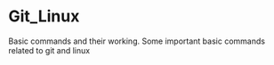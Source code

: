 # Git_Linux
Basic commands and their working. 
Some important basic commands related to git and linux
